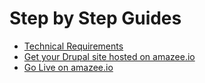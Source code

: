 # Step by Step Guides

- [Technical Requirements](technical_requirements.md)
- [Get your Drupal site hosted on amazee.io](get_your_drupal_site_running_on_amazeeio.md)
- [Go Live on amazee.io](golive_on_amazeeio.md)
